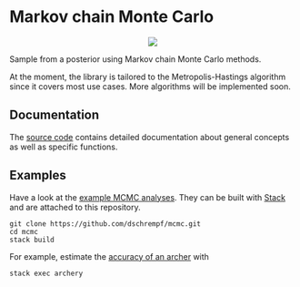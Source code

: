 
# Markov chain Monte Carlo

<p align="center"><img src="https://travis-ci.org/dschrempf/mcmc.svg?branch=master"/></p>

Sample from a posterior using Markov chain Monte Carlo methods.

At the moment, the library is tailored to the Metropolis-Hastings algorithm
since it covers most use cases. More algorithms will be implemented soon.


## Documentation

The [source code](https://hackage.haskell.org/package/mcmc) contains detailed documentation about general concepts as well
as specific functions.


## Examples

Have a look at the [example MCMC analyses](https://github.com/dschrempf/mcmc/tree/master/mcmc-examples). They can be built with [Stack](https://docs.haskellstack.org/en/stable/README/) and are
attached to this repository.

    git clone https://github.com/dschrempf/mcmc.git
    cd mcmc
    stack build

For example, estimate the [accuracy of an archer](https://github.com/dschrempf/mcmc/blob/master/mcmc-examples/Archery/Archery.hs) with

    stack exec archery

